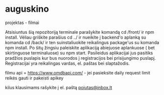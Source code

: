 # auguskino
projektas - filmai

Atsisiuntus šią repozitoriją terminale parašykite komandą cd /front/ ir npm install. Vėliau griškite parašius cd ../ ir nueikite į backend'o aplanką su komanda cd /back/ ir ten suinstaliuokite reikalingus package'us su komanda npm install. Po šitų žingsiu paleiskite aplikaciją abiejuose aplankuose ( bet skirtinguose terminaluose) su npm start. Pasileidus aplikacijai jus pasitiks pradžios puslapis kur bus nuorodos į registracijos bei prisijungimo puslapį. Registracijai yra reikalingas vardas, el. paštas bei slaptažodis.

filmu api = https://www.omdbapi.com/ - jei pasieksite daily request limit reikės gauti ir pakeisti apikey 

kilus klausimams rašykite į el. paštą poiutas@inbox.lt
